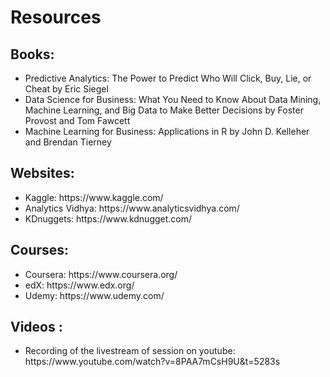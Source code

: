 # Resources

## Books:

<ul>
<li> Predictive Analytics: The Power to Predict Who Will Click, Buy, Lie, or Cheat by Eric Siegel</li>
<li> Data Science for Business: What You Need to Know About Data Mining, Machine Learning, and Big
Data to Make Better Decisions by Foster Provost and Tom Fawcett</li>
<li> Machine Learning for Business: Applications in R by John D. Kelleher and Brendan Tierney</li>
</ul>

## Websites:

<ul><li> Kaggle: <a>https://www.kaggle.com/</a></li>
<li> Analytics Vidhya: <a>https://www.analyticsvidhya.com/</a></li>
<li>KDnuggets: <a>https://www.kdnugget.com/</a></li></ul>

## Courses:

<ul>
<li> Coursera: <a>https://www.coursera.org/</a></li>
<li> edX: <a>https://www.edx.org/</a></li>
<li> Udemy: <a>https://www.udemy.com/</a></li></ul>

## Videos :

<ul>
<li>Recording of the livestream of session on youtube: <a>https://www.youtube.com/watch?v=8PAA7mCsH9U&t=5283s</a>
</ul>
